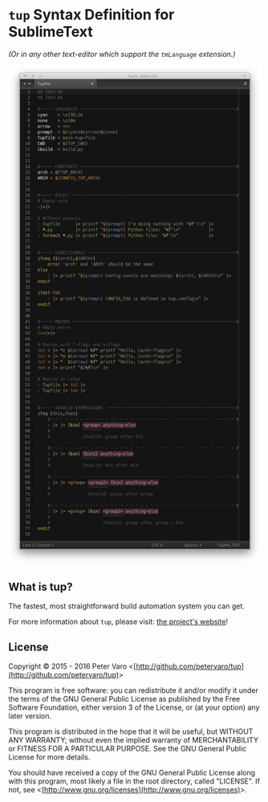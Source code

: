 `tup` Syntax Definition for SublimeText
=======================================

*(Or in any other text-editor which support the `tmLanguage` extension.)*

![sublime-text-window](preview.png?raw=true "sublime-text-window-preview")


What is tup?
------------

The fastest, most straightforward build automation system you can get.

For more information about `tup`, please visit:
[the project's website](http://gittup.org/tup)!


License
-------

Copyright &copy; 2015 - 2016 Peter Varo
&lt;[http://github.com/petervaro/tup](http://github.com/petervaro/tup)&gt;

This program is free software: you can redistribute it
and/or modify it under the terms of the GNU General
Public License as published by the Free Software
Foundation, either version 3 of the License, or (at your
option) any later version.

This program is distributed in the hope that it will be
useful, but WITHOUT ANY WARRANTY; without even the
implied warranty of MERCHANTABILITY or FITNESS FOR A
PARTICULAR PURPOSE. See the GNU General Public License
for more details.

You should have received a copy of the GNU General Public
License along with this program, most likely a file in
the root directory, called "LICENSE". If not, see
&lt;[http://www.gnu.org/licenses](http://www.gnu.org/licenses)&gt;.
